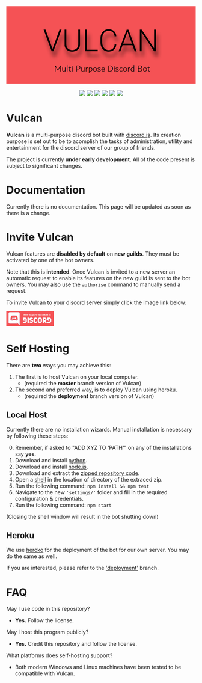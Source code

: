 <div align="center">
    <d>
        <a href="" title="Vulcan" target="_blank">
            <img src="./.github/resources/banner.png">
        </a> 
    </p>
    <p> 
    <a href="https://travis-ci.org/GitPaulo/Vulcan" title="Build Status"><img src="https://travis-ci.org/GitPaulo/Vulcan.svg?branch=master"></a>
    <a href="https://david-dm.org/GitPaulo/Vulcan" title="Dependencies"><img src="https://david-dm.org/GitPaulo/Vulcan/status.svg"/></a>
    <a href="https://github.com/GitPaulo/eslint-config-mudamuda" title="Code Style"><img src="https://img.shields.io/badge/codestyle-mudamuda-success.svg"></a>
    <a href="https://snyk.io/test/github/GitPaulo/Vulcan" title="Known Vulenerabilities"><img src="https://snyk.io/test/github/GitPaulo/Vulcan/badge.svg"></a>
    <a href="https://www.codacy.com/app/GitPaulo/Vulcan?utm_source=github.com&amp;utm_medium=referral&amp;utm_content=GitPaulo/Vulcan&amp;utm_campaign=Badge_Grade" title="Code Quality"><img src="https://api.codacy.com/project/badge/Grade/f7e68b17b25b4f43b2bfd74756e488fb"/></a>
    <a href="https://opensource.org/licenses/MIT" title="License"><img src="https://img.shields.io/badge/License-MIT-yellow.svg"/></a>
    </p>
</div>

# Vulcan

**Vulcan** is a multi-purpose discord bot built with [discord.js](https://github.com/discordjs/discord.js). Its creation purpose is set out to be to acomplish the tasks of administration, utility and entertainment for the discord server of our group of friends.
  
The project is currently **under early development**. All of the code present is subject to significant changes.

# Documentation

Currently there is no documentation. This page will be updated as soon as there is a change.

# Invite Vulcan

Vulcan features are **disabled by default** on __new guilds__. They must be activated by one of the bot owners.

Note that this is **intended**. Once Vulcan is invited to a new server an automatic request to enable its features on the new guild is sent to the bot owners. You may also use the `authorise` command to manually send a request. 

To invite Vulcan to your discord server simply click the image link below:

<a href="https://discordapp.com/oauth2/authorize?client_id=284079399165231106&scope=bot&permissions=8&redirect_uri=https%3A%2F%2Fgithub.com%2FGitPaulo%2FVulcan" title="Vulcan-invite" target="_blank">
    <img src="./.github/resources/join.png" width="25%" height="25%">
</a>

# Self Hosting

There are **two** ways you may achieve this:

1. The first is to host Vulcan on your local computer.
    - (required the **master** branch version of Vulcan)
2. The second and preferred way, is to deploy Vulcan using heroku.
    - (required the **deployment** branch version of Vulcan)

## Local Host

Currently there are no installation wizards. Manual installation is necessary by following these steps:

0. Remember, if asked to "ADD XYZ TO 'PATH'" on any of the installations say **yes**.
1. Download and install [python](https://www.python.org/downloads/).
2. Download and install [node.js](https://nodejs.org/en/download/).
3. Download and extract the [zipped repository code](https://github.com/GitPaulo/Vulcan.git).
4. Open a [shell](https://git-scm.com/downloads) in the location of directory of the extraced zip.
5. Run the following command: `npm install && npm test`
6. Navigate to the new `'settings/'` folder and fill in the required configuration & credentials.
7. Run the following command: `npm start`

(Closing the shell window will result in the bot shutting down)

## Heroku

We use [heroko](https://dashboard.heroku.com/) for the deployment of the bot for our own server.
You may do the same as well.

If you are interested, please refer to the ['deployment'](https://github.com/GitPaulo/Vulcan/tree/deployment) branch.

# FAQ

May I use code in this repository?

- **Yes.** Follow the license.
  
May I host this program publicly?

- **Yes.** Credit this repository and follow the license.

What platforms does self-hosting support?
- Both modern Windows and Linux machines have been tested to be compatible with Vulcan.

